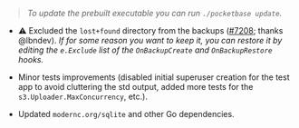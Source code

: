 > _To update the prebuilt executable you can run `./pocketbase update`._

- ⚠️ Excluded the `lost+found` directory from the backups ([#7208](https://github.com/pocketbase/pocketbase/pull/7208); thanks @lbndev).
    _If for some reason you want to keep it, you can restore it by editing the `e.Exclude` list of the `OnBackupCreate` and `OnBackupRestore` hooks._

- Minor tests improvements (disabled initial superuser creation for the test app to avoid cluttering the std output, added more tests for the `s3.Uploader.MaxConcurrency`, etc.).

- Updated `modernc.org/sqlite` and other Go dependencies.